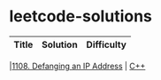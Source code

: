 # leetcode-solutions

| Title | Solution | Difficulty |
| ----- | -------- | ---------- |

|[1108. Defanging an IP Address](https://leetcode.com/problems/defanging-an-ip-address/) | [C++](./algorithms/defanging_an_ip_address.rb)
